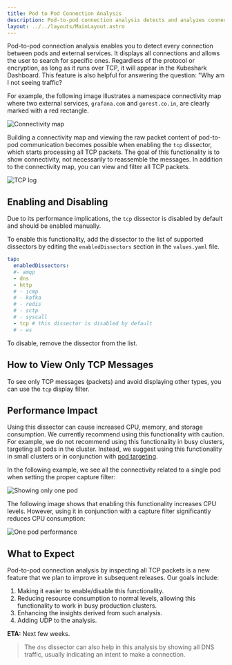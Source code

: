 ```yaml
---
title: Pod to Pod Connection Analysis
description: Pod-to-pod connection analysis detects and analyzes connections between pods and external services by processing all TCP packets. The `tcp` dissector is disabled by default due to its impact on performance and must be manually enabled. Use with caution, especially in small or targeted clusters. Future updates will improve usability, reduce resource use, and add UDP analysis.
layout: ../../layouts/MainLayout.astro
---
```


Pod-to-pod connection analysis enables you to detect every connection between pods and external services. It displays all connections and allows the user to search for specific ones. Regardless of the protocol or encryption, as long as it runs over TCP, it will appear in the Kubeshark Dashboard. This feature is also helpful for answering the question: "Why am I not seeing traffic?

For example, the following image illustrates a namespace connectivity map where two external services, `grafana.com` and `gorest.co.in`, are clearly marked with a red rectangle.

![Connectivity map](/connectivity.png)

Building a connectivity map and viewing the raw packet content of pod-to-pod communication becomes possible when enabling the `tcp` dissector, which starts processing all TCP packets. The goal of this functionality is to show connectivity, not necessarily to reassemble the messages. In addition to the connectivity map, you can view and filter all TCP packets.

![TCP log](/tcp_log.png)

## Enabling and Disabling

Due to its performance implications, the `tcp` dissector is disabled by default and should be enabled manually.

To enable this functionality, add the dissector to the list of supported dissectors by editing the `enabledDissectors` section in the `values.yaml` file.

```yaml
tap:
  enabledDissectors:
  #- amqp
  - dns
  - http
  # - icmp
  # - kafka
  # - redis
  # - sctp
  # - syscall
  - tcp # this dissector is disabled by default
  # - ws
```

To disable, remove the dissector from the list.

## How to View Only TCP Messages

To see only TCP messages (packets) and avoid displaying other types, you can use the `tcp` display filter.

## Performance Impact

Using this dissector can cause increased CPU, memory, and storage consumption. We currently recommend using this functionality with caution. For example, we do not recommend using this functionality in busy clusters, targeting all pods in the cluster. Instead, we suggest using this functionality in small clusters or in conjunction with [pod targeting](/en/pod_targeting).

In the following example, we see all the connectivity related to a single pod when setting the proper capture filter:

![Showing only one pod](/one_pod.png)

The following image shows that enabling this functionality increases CPU levels. However, using it in conjunction with a capture filter significantly reduces CPU consumption:

![One pod performance](/one_pod_perf.png)

## What to Expect

Pod-to-pod connection analysis by inspecting all TCP packets is a new feature that we plan to improve in subsequent releases. Our goals include:

1. Making it easier to enable/disable this functionality.
2. Reducing resource consumption to normal levels, allowing this functionality to work in busy production clusters.
3. Enhancing the insights derived from such analysis.
4. Adding UDP to the analysis.

**ETA:** Next few weeks.

> The `dns` dissector can also help in this analysis by showing all DNS traffic, usually indicating an intent to make a connection.
